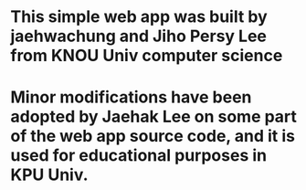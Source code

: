 # This simple web app was built by  jaehwachung and Jiho Persy Lee from KNOU Univ computer science
# Minor modifications have been adopted by Jaehak Lee on some part of the web app source code, and it is used for educational purposes in KPU Univ.

